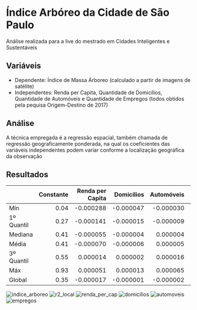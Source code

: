 # Índice Arbóreo da Cidade de São Paulo
Análise realizada para a live do mestrado em Cidades Inteligentes e Sustentáveis

## Variáveis

* Dependente: Índice de Massa Árboreo (calculado a partir de imagens de satélite)
* Independentes: Renda per Capita, Quantidade de Domicílios, Quantidade de Automóveis e Quantidade de Empregos (todos obtidos pela pequisa Origem-Destino de 2017)

## Análise

A técnica empregada é a regressão espacial, também chamada de regressão geograficamente ponderada, na qual os coeficientes das variáveis independentes podem variar conforme a localização geográfica da observação

## Resultados

|           | Constante| Renda per Capita| Domicílios| Automóveis|  Empregos|
|:----------|---------:|----------------:|----------:|----------:|---------:|
|Mín        |      0.04|        -0.000288|  -0.000047|  -0.000030| -0.000055|
|1º Quantil |      0.27|        -0.000141|  -0.000015|  -0.000009| -0.000003|
|Mediana    |      0.41|        -0.000055|  -0.000004|   0.000004| -0.000001|
|Média      |      0.41|        -0.000070|  -0.000006|   0.000005| -0.000005|
|3º Quantil |      0.55|         0.000014|   0.000002|   0.000016|  0.000000|
|Máx        |      0.93|         0.000051|   0.000013|   0.000065|  0.000002|
|Global     |      0.35|        -0.000017|  -0.000001|  -0.000002| -0.000003|

![indice_arboreo](images/massa_aborea.png|width=100px)
![r2_local](images/R2_local.png|width=100px)
![renda_per_cap](images/renda_per_cap.png|width=100px)
![domicilios](images/domicilios.png|width=100px)
![automoveis](images/automoveis.png|width=100px)
![empregos](images/empregos.png|width=100px)

